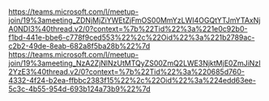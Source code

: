 https://teams.microsoft.com/l/meetup-join/19%3ameeting_ZDNjMjZiYWEtZjFmOS00MmYzLWI4OGQtYTJmYTAxNjA0NDI3%40thread.v2/0?context=%7b%22Tid%22%3a%221e0c92b0-f1bd-441e-bbe6-c778f9ced553%22%2c%22Oid%22%3a%221b2789ac-c2b2-49de-8eab-682a8f5ba28b%22%7d
https://teams.microsoft.com/l/meetup-join/19%3ameeting_NzA2ZjNlNzUtMTQyZS00ZmQ2LWE3NjktMjE0ZmJiNzI2YzE3%40thread.v2/0?context=%7b%22Tid%22%3a%220685d760-4332-4f24-b2ea-ffbbc2383f15%22%2c%22Oid%22%3a%224edd63ee-5c3c-4b55-954d-693b124a73b9%22%7d
